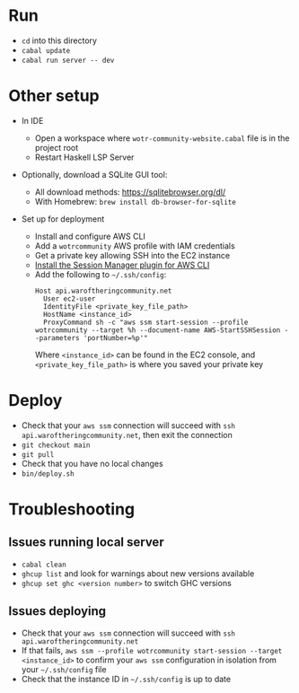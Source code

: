 # Run

- `cd` into this directory
- `cabal update`
- `cabal run server -- dev`

# Other setup

- In IDE

  - Open a workspace where `wotr-community-website.cabal` file is in the project root
  - Restart Haskell LSP Server

- Optionally, download a SQLite GUI tool:

  - All download methods: https://sqlitebrowser.org/dl/
  - With Homebrew: `brew install db-browser-for-sqlite`

- Set up for deployment

  - Install and configure AWS CLI
  - Add a `wotrcommunity` AWS profile with IAM credentials
  - Get a private key allowing SSH into the EC2 instance
  - [Install the Session Manager plugin for AWS CLI](https://docs.aws.amazon.com/systems-manager/latest/userguide/session-manager-working-with-install-plugin.html)
  - Add the following to `~/.ssh/config`:
    ```
    Host api.waroftheringcommunity.net
      User ec2-user
      IdentityFile <private_key_file_path>
      HostName <instance_id>
      ProxyCommand sh -c "aws ssm start-session --profile wotrcommunity --target %h --document-name AWS-StartSSHSession --parameters 'portNumber=%p'"
    ```
    Where `<instance_id>` can be found in the EC2 console, and `<private_key_file_path>` is where you saved your private key

# Deploy

- Check that your `aws ssm` connection will succeed with `ssh api.waroftheringcommunity.net`, then exit the connection
- `git checkout main`
- `git pull`
- Check that you have no local changes
- `bin/deploy.sh`

# Troubleshooting

## Issues running local server

- `cabal clean`
- `ghcup list` and look for warnings about new versions available
- `ghcup set ghc <version number>` to switch GHC versions

## Issues deploying

- Check that your `aws ssm` connection will succeed with `ssh api.waroftheringcommunity.net`
- If that fails, `aws ssm --profile wotrcommunity start-session --target <instance_id>` to confirm your `aws ssm` configuration in isolation from your `~/.ssh/config` file
- Check that the instance ID in `~/.ssh/config` is up to date
